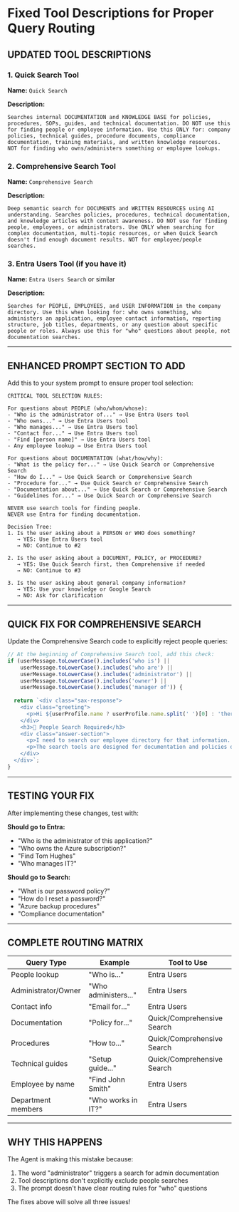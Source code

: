 # Fixed Tool Descriptions for Proper Query Routing

## UPDATED TOOL DESCRIPTIONS

### 1. Quick Search Tool
**Name:** `Quick Search`

**Description:**
```
Searches internal DOCUMENTATION and KNOWLEDGE BASE for policies, procedures, SOPs, guides, and technical documentation. DO NOT use this for finding people or employee information. Use this ONLY for: company policies, technical guides, procedure documents, compliance documentation, training materials, and written knowledge resources. NOT for finding who owns/administers something or employee lookups.
```

### 2. Comprehensive Search Tool
**Name:** `Comprehensive Search`

**Description:**
```
Deep semantic search for DOCUMENTS and WRITTEN RESOURCES using AI understanding. Searches policies, procedures, technical documentation, and knowledge articles with context awareness. DO NOT use for finding people, employees, or administrators. Use ONLY when searching for complex documentation, multi-topic resources, or when Quick Search doesn't find enough document results. NOT for employee/people searches.
```

### 3. Entra Users Tool (if you have it)
**Name:** `Entra Users Search` or similar

**Description:**
```
Searches for PEOPLE, EMPLOYEES, and USER INFORMATION in the company directory. Use this when looking for: who owns something, who administers an application, employee contact information, reporting structure, job titles, departments, or any question about specific people or roles. Always use this for "who" questions about people, not documentation searches.
```

---

## ENHANCED PROMPT SECTION TO ADD

Add this to your system prompt to ensure proper tool selection:

```
CRITICAL TOOL SELECTION RULES:

For questions about PEOPLE (who/whom/whose):
- "Who is the administrator of..." → Use Entra Users tool
- "Who owns..." → Use Entra Users tool
- "Who manages..." → Use Entra Users tool
- "Contact for..." → Use Entra Users tool
- "Find [person name]" → Use Entra Users tool
- Any employee lookup → Use Entra Users tool

For questions about DOCUMENTATION (what/how/why):
- "What is the policy for..." → Use Quick Search or Comprehensive Search
- "How do I..." → Use Quick Search or Comprehensive Search
- "Procedure for..." → Use Quick Search or Comprehensive Search
- "Documentation about..." → Use Quick Search or Comprehensive Search
- "Guidelines for..." → Use Quick Search or Comprehensive Search

NEVER use search tools for finding people.
NEVER use Entra for finding documentation.

Decision Tree:
1. Is the user asking about a PERSON or WHO does something?
   → YES: Use Entra Users tool
   → NO: Continue to #2

2. Is the user asking about a DOCUMENT, POLICY, or PROCEDURE?
   → YES: Use Quick Search first, then Comprehensive if needed
   → NO: Continue to #3

3. Is the user asking about general company information?
   → YES: Use your knowledge or Google Search
   → NO: Ask for clarification
```

---

## QUICK FIX FOR COMPREHENSIVE SEARCH

Update the Comprehensive Search code to explicitly reject people queries:

```javascript
// At the beginning of Comprehensive Search tool, add this check:
if (userMessage.toLowerCase().includes('who is') || 
    userMessage.toLowerCase().includes('who are') ||
    userMessage.toLowerCase().includes('administrator') ||
    userMessage.toLowerCase().includes('owner') ||
    userMessage.toLowerCase().includes('manager of')) {
  
  return `<div class="sax-response">
    <div class="greeting">
      <p>Hi ${userProfile.name ? userProfile.name.split(' ')[0] : 'there'}!</p>
    </div>
    <h3>👥 People Search Required</h3>
    <div class="answer-section">
      <p>I need to search our employee directory for that information. Please use the Entra Users tool to find information about people, administrators, or owners.</p>
      <p>The search tools are designed for documentation and policies only.</p>
    </div>
  </div>`;
}
```

---

## TESTING YOUR FIX

After implementing these changes, test with:

**Should go to Entra:**
- "Who is the administrator of this application?"
- "Who owns the Azure subscription?"
- "Find Tom Hughes"
- "Who manages IT?"

**Should go to Search:**
- "What is our password policy?"
- "How do I reset a password?"
- "Azure backup procedures"
- "Compliance documentation"

---

## COMPLETE ROUTING MATRIX

| Query Type | Example | Tool to Use |
|------------|---------|-------------|
| People lookup | "Who is..." | Entra Users |
| Administrator/Owner | "Who administers..." | Entra Users |
| Contact info | "Email for..." | Entra Users |
| Documentation | "Policy for..." | Quick/Comprehensive Search |
| Procedures | "How to..." | Quick/Comprehensive Search |
| Technical guides | "Setup guide..." | Quick/Comprehensive Search |
| Employee by name | "Find John Smith" | Entra Users |
| Department members | "Who works in IT?" | Entra Users |

---

## WHY THIS HAPPENS

The Agent is making this mistake because:
1. The word "administrator" triggers a search for admin documentation
2. Tool descriptions don't explicitly exclude people searches
3. The prompt doesn't have clear routing rules for "who" questions

The fixes above will solve all three issues!